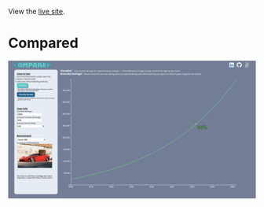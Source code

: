 View the [live site](https://https://darrickyong.github.io/compared/ "Compared").

# Compared
![](https://github.com/darrickyong/compared/blob/master/assets/images/meta.png)

